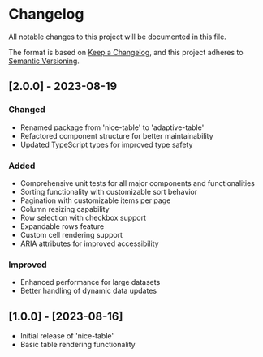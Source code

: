 # Changelog

All notable changes to this project will be documented in this file.

The format is based on [Keep a Changelog](https://keepachangelog.com/en/1.0.0/),
and this project adheres to [Semantic Versioning](https://semver.org/spec/v2.0.0.html).

## [2.0.0] - 2023-08-19

### Changed

- Renamed package from 'nice-table' to 'adaptive-table'
- Refactored component structure for better maintainability
- Updated TypeScript types for improved type safety

### Added

- Comprehensive unit tests for all major components and functionalities
- Sorting functionality with customizable sort behavior
- Pagination with customizable items per page
- Column resizing capability
- Row selection with checkbox support
- Expandable rows feature
- Custom cell rendering support
- ARIA attributes for improved accessibility

### Improved

- Enhanced performance for large datasets
- Better handling of dynamic data updates

## [1.0.0] - [2023-08-16]

- Initial release of 'nice-table'
- Basic table rendering functionality

